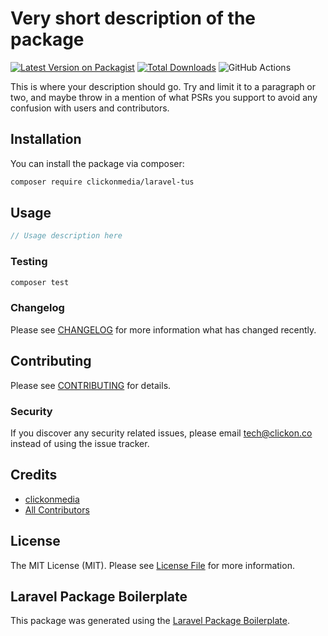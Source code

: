 # Very short description of the package

[![Latest Version on Packagist](https://img.shields.io/packagist/v/clickonmedia/laravel-tus.svg?style=flat-square)](https://packagist.org/packages/clickonmedia/laravel-tus)
[![Total Downloads](https://img.shields.io/packagist/dt/clickonmedia/laravel-tus.svg?style=flat-square)](https://packagist.org/packages/clickonmedia/laravel-tus)
![GitHub Actions](https://github.com/clickonmedia/laravel-tus/actions/workflows/main.yml/badge.svg)

This is where your description should go. Try and limit it to a paragraph or two, and maybe throw in a mention of what PSRs you support to avoid any confusion with users and contributors.

## Installation

You can install the package via composer:

```bash
composer require clickonmedia/laravel-tus
```

## Usage

```php
// Usage description here
```

### Testing

```bash
composer test
```

### Changelog

Please see [CHANGELOG](CHANGELOG.md) for more information what has changed recently.

## Contributing

Please see [CONTRIBUTING](CONTRIBUTING.md) for details.

### Security

If you discover any security related issues, please email tech@clickon.co instead of using the issue tracker.

## Credits

-   [clickonmedia](https://github.com/clickonmedia)
-   [All Contributors](../../contributors)

## License

The MIT License (MIT). Please see [License File](LICENSE.md) for more information.

## Laravel Package Boilerplate

This package was generated using the [Laravel Package Boilerplate](https://laravelpackageboilerplate.com).
